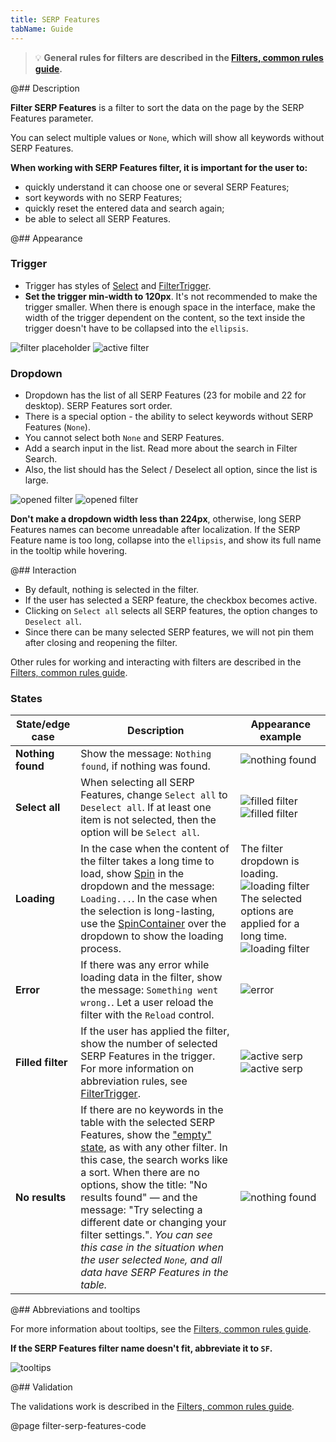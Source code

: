 ```yaml
---
title: SERP Features
tabName: Guide
---
```


> 💡 **General rules for filters are described in the [Filters, common rules guide](/filter-group/filter-rules/).**

@## Description

**Filter SERP Features** is a filter to sort the data on the page by the SERP Features parameter.

You can select multiple values or `None`, which will show all keywords without SERP Features.

**When working with SERP Features filter, it is important for the user to:**

- quickly understand it can choose one or several SERP Features;
- sort keywords with no SERP Features;
- quickly reset the entered data and search again;
- be able to select all SERP Features.

@## Appearance

### Trigger

- Trigger has styles of [Select](/components/select/) and [FilterTrigger](/components/filter-trigger/).
- **Set the trigger min-width to 120px**. It's not recommended to make the trigger smaller. When there is enough space in the interface, make the width of the trigger dependent on the content, so the text inside the trigger doesn't have to be collapsed into the `ellipsis`.

![filter placeholder](static/placeholder-serp.png)
![active filter](static/active-serp.png)

### Dropdown

- Dropdown has the list of all SERP Features (23 for mobile and 22 for desktop). SERP Features sort order.
- There is a special option - the ability to select keywords without SERP Features (`None`).
- You cannot select both `None` and SERP Features.
- Add a search input in the list. Read more about the search in Filter Search.
- Also, the list should has the Select / Deselect all option, since the list is large.

![opened filter](static/opened-serp.png)
![opened filter](static/deselct-serp.png)

**Don't make a dropdown width less than 224px**, otherwise, long SERP Features names can become unreadable after localization. If the SERP Feature name is too long, collapse into the `ellipsis`, and show its full name in the tooltip while hovering.

@## Interaction

- By default, nothing is selected in the filter.
- If the user has selected a SERP feature, the checkbox becomes active.
- Clicking on `Select all` selects all SERP features, the option changes to `Deselect all`.
- Since there can be many selected SERP features, we will not pin them after closing and reopening the filter.

Other rules for working and interacting with filters are described in the [Filters, common rules guide](/filter-group/filter-rules/).

### States

| State/edge case   | Description                                                                                                                                                                                                                                                                                                                                                                                                                                                                  | Appearance example                                                                                                                                                             |
| ----------------- | ---------------------------------------------------------------------------------------------------------------------------------------------------------------------------------------------------------------------------------------------------------------------------------------------------------------------------------------------------------------------------------------------------------------------------------------------------------------------------- | ------------------------------------------------------------------------------------------------------------------------------------------------------------------------------ |
| **Nothing found** | Show the message: `Nothing found`, if nothing was found.                                                                                                                                                                                                                                                                                                                                                                                                                     | ![nothing found](static/nothing-found-serp.png)                                                                                                                                |
| **Select all**    | When selecting all SERP Features, change `Select all` to `Deselect all`. If at least one item is not selected, then the option will be `Select all`.                                                                                                                                                                                                                                                                                                                         | ![filled filter](static/filled-serp.png) ![filled filter](static/deselct-serp.png)                                                                                             |
| **Loading**       | In the case when the content of the filter takes a long time to load, show [Spin](/components/spin/) in the dropdown and the message: `Loading...`. In the case when the selection is long-lasting, use the [SpinContainer](/components/spin-container/) over the dropdown to show the loading process.                                                                                                                                                                      | The filter dropdown is loading. ![loading filter](static/loading-serp.png) The selected options are applied for a long time. ![loading filter](static/spin-container-serp.png) |
| **Error**         | If there was any error while loading data in the filter, show the message: `Something went wrong.`. Let a user reload the filter with the `Reload` control.                                                                                                                                                                                                                                                                                                                  | ![error](static/error-serp.png)                                                                                                                                                |
| **Filled filter** | If the user has applied the filter, show the number of selected SERP Features in the trigger. For more information on abbreviation rules, see [FilterTrigger](/components/filter-trigger/).                                                                                                                                                                                                                                                                                  | ![active serp](static/active-serp.png) ![active serp](static/active-hover-serp.png)                                                                                            |
| **No results**    | If there are no keywords in the table with the selected SERP Features, show the ["empty" state](/components/widget-empty/), as with any other filter. In this case, the search works like a sort. When there are no options, show the title: "No results found" — and the message: "Try selecting a different date or changing your filter settings.". _You can see this case in the situation when the user selected `None`, and all data have SERP Features in the table._ | ![nothing found](static/nothing-found.png)                                                                                                                                     |

@## Abbreviations and tooltips

For more information about tooltips, see the [Filters, common rules guide](/filter-group/filter-rules/).

**If the SERP Features filter name doesn't fit, abbreviate it to `SF`.**

![tooltips](static/tooltips.png)

@## Validation

The validations work is described in the [Filters, common rules guide](/filter-group/filter-rules/).

@page filter-serp-features-code
